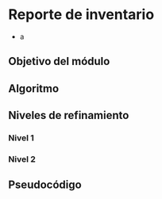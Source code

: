 # Reporte de inventario
- a

## Objetivo del módulo

## Algoritmo

## Niveles de refinamiento 

### Nivel 1
### Nivel 2

## Pseudocódigo

